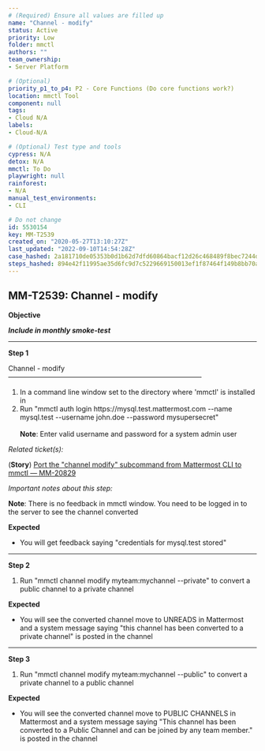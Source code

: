 ```yaml
---
# (Required) Ensure all values are filled up
name: "Channel - modify"
status: Active
priority: Low
folder: mmctl
authors: ""
team_ownership: 
- Server Platform

# (Optional)
priority_p1_to_p4: P2 - Core Functions (Do core functions work?)
location: mmctl Tool
component: null
tags: 
- Cloud N/A
labels: 
- Cloud-N/A

# (Optional) Test type and tools
cypress: N/A
detox: N/A
mmctl: To Do
playwright: null
rainforest: 
- N/A
manual_test_environments: 
- CLI

# Do not change
id: 5530154
key: MM-T2539
created_on: "2020-05-27T13:10:27Z"
last_updated: "2022-09-10T14:54:28Z"
case_hashed: 2a181710de05353b0d1b62d7dfd60864bacf12d26c468489f8bec7244d8fa1d04fd4a442560346ac7325ed8ea9cc327e
steps_hashed: 894e42f11995ae35d6fc9d7c5229669150013ef1f87464f149b8bb70aa868b331e6fd272783cac880200451f8c4acfbf
---
```


<!-- (Auto-generated) Based on frontmatter's "key" and "name" -->

## MM-T2539: Channel - modify

**Objective**

_**Include in monthly smoke-test**_

---

**Step 1**

Channel - modify\
————————————————————————————

1. In a command line window set to the directory where 'mmctl' is installed in
2. Run "mmctl auth login https\://mysql.test.mattermost.com --name mysql.test --username john.doe --password mysupersecret"\
   \
   **Note**: Enter valid username and password for a system admin user

_Related ticket(s):_

(**Story**) [Port the "channel modify" subcommand from Mattermost CLI to mmctl — MM-20829](https://mattermost.atlassian.net/browse/MM-20829)

_Important notes about this step:_

**Note**: There is no feedback in mmctl window. You need to be logged in to the server to see the channel converted

**Expected**

- You will get feedback saying "credentials for mysql.test stored"

---

**Step 2**

1. Run "mmctl channel modify myteam:mychannel --private" to convert a public channel to a private channel

**Expected**

- You will see the converted channel move to UNREADS in Mattermost and a system message saying "this channel has been converted to a private channel" is posted in the channel

---

**Step 3**

1. Run "mmctl channel modify myteam:mychannel --public" to convert a private channel to a public channel

**Expected**

- You will see the converted channel move to PUBLIC CHANNELS in Mattermost and a system message saying "This channel has been converted to a Public Channel and can be joined by any team member." is posted in the channel
